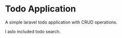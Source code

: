 # Todo Application

A simple laravel todo application with CRUD operations.

I aslo included todo search.